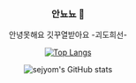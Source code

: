<div align=center>

### 안뇨뇨 👋

  안녕못해요 깃꾸열받아요 -괴도희선-
  
<!--
**sejyom/sejyom** is a ✨ _special_ ✨ repository because its `README.md` (this file) appears on your GitHub profile.

Here are some ideas to get you started:

- 🔭 I’m currently working on ...
- 🌱 I’m currently learning ...
- 👯 I’m looking to collaborate on ...
- 🤔 I’m looking for help with ...
- 💬 Ask me about ...
- 📫 How to reach me: ...
- 😄 Pronouns: ...
- ⚡ Fun fact: ...

-->

[![Top Langs](https://github-readme-stats.vercel.app/api/top-langs/?username=sejyom&layout=compact)](https://github.com/sejyom/github-readme-stats)

![sejyom's GitHub stats](https://github-readme-stats.vercel.app/api?username=sejyom&show_icons=true&theme=bear)

  </div>
